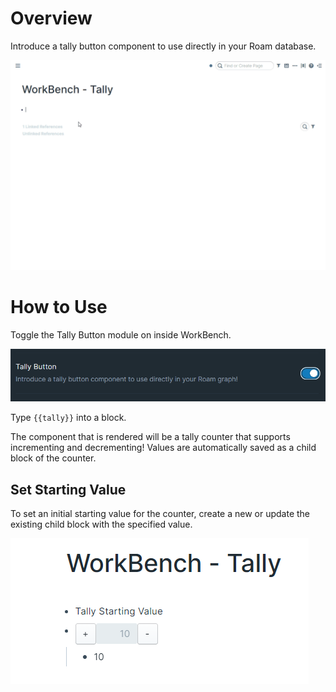 # Overview

Introduce a tally button component to use directly in your Roam database.

![](media/short-demo-tally.gif)

# How to Use

Toggle the Tally Button module on inside WorkBench.

![](media/toggle-tally.png)

Type `{{tally}}` into a block.

The component that is rendered will be a tally counter that supports incrementing and decrementing! Values are automatically saved as a child block of the counter.

## Set Starting Value

To set an initial starting value for the counter, create a new or update the existing child block with the specified value.

![](media/tally-starting-value.png)
